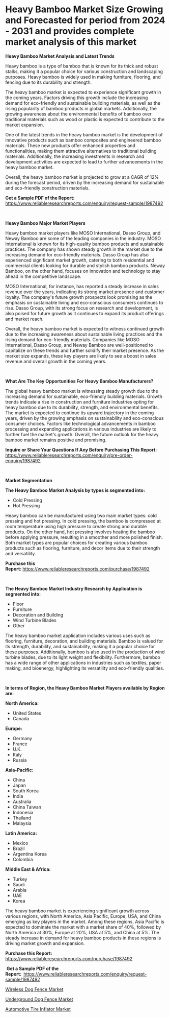 <p><h1>Heavy Bamboo Market Size Growing and Forecasted for period from 2024 - 2031 and provides complete market analysis of this market</h1></p><p><strong>Heavy Bamboo Market Analysis and Latest Trends</strong></p>
<p><p>Heavy bamboo is a type of bamboo that is known for its thick and robust stalks, making it a popular choice for various construction and landscaping purposes. Heavy bamboo is widely used in making furniture, flooring, and fencing due to its durability and strength.</p><p>The heavy bamboo market is expected to experience significant growth in the coming years. Factors driving this growth include the increasing demand for eco-friendly and sustainable building materials, as well as the rising popularity of bamboo products in global markets. Additionally, the growing awareness about the environmental benefits of bamboo over traditional materials such as wood or plastic is expected to contribute to the market expansion.</p><p>One of the latest trends in the heavy bamboo market is the development of innovative products such as bamboo composites and engineered bamboo materials. These new products offer enhanced properties and functionalities, making them attractive alternatives to traditional building materials. Additionally, the increasing investments in research and development activities are expected to lead to further advancements in the heavy bamboo market.</p><p>Overall, the heavy bamboo market is projected to grow at a CAGR of 12% during the forecast period, driven by the increasing demand for sustainable and eco-friendly construction materials.</p></p>
<p><strong>Get a Sample PDF of the Report:&nbsp;</strong> <a href="https://www.reliableresearchreports.com/enquiry/request-sample/1987492">https://www.reliableresearchreports.com/enquiry/request-sample/1987492</a></p>
<p>&nbsp;</p>
<p><strong>Heavy Bamboo Major Market Players</strong></p>
<p><p>Heavy bamboo market players like MOSO International, Dasso Group, and Neway Bamboo are some of the leading companies in the industry. MOSO International is known for its high-quality bamboo products and sustainable practices. The company has shown steady growth in the market due to the increasing demand for eco-friendly materials. Dasso Group has also experienced significant market growth, catering to both residential and commercial clients looking for durable and stylish bamboo products. Neway Bamboo, on the other hand, focuses on innovation and technology to stay ahead in the competitive landscape.</p><p>MOSO International, for instance, has reported a steady increase in sales revenue over the years, indicating its strong market presence and customer loyalty. The company's future growth prospects look promising as the emphasis on sustainable living and eco-conscious consumers continues to rise. Dasso Group, with its strong focus on research and development, is also poised for future growth as it continues to expand its product offerings and market reach.</p><p>Overall, the heavy bamboo market is expected to witness continued growth due to the increasing awareness about sustainable living practices and the rising demand for eco-friendly materials. Companies like MOSO International, Dasso Group, and Neway Bamboo are well-positioned to capitalize on these trends and further solidify their market presence. As the market size expands, these key players are likely to see a boost in sales revenue and overall growth in the coming years.</p></p>
<p>&nbsp;</p>
<p><strong>What Are The Key Opportunities For Heavy Bamboo Manufacturers?</strong></p>
<p><p>The global heavy bamboo market is witnessing steady growth due to the increasing demand for sustainable, eco-friendly building materials. Growth trends indicate a rise in construction and furniture industries opting for heavy bamboo due to its durability, strength, and environmental benefits. The market is expected to continue its upward trajectory in the coming years, driven by the growing emphasis on sustainability and eco-conscious consumer choices. Factors like technological advancements in bamboo processing and expanding applications in various industries are likely to further fuel the market's growth. Overall, the future outlook for the heavy bamboo market remains positive and promising.</p></p>
<p><strong>Inquire or Share Your Questions If Any Before Purchasing This Report:</strong> <a href="https://www.reliableresearchreports.com/enquiry/pre-order-enquiry/1987492">https://www.reliableresearchreports.com/enquiry/pre-order-enquiry/1987492</a></p>
<p>&nbsp;</p>
<p><strong>Market Segmentation</strong></p>
<p><strong>The Heavy Bamboo Market Analysis by types is segmented into:</strong></p>
<p><ul><li>Cold Pressing</li><li>Hot Pressing</li></ul></p>
<p><p>Heavy bamboo can be manufactured using two main market types: cold pressing and hot pressing. In cold pressing, the bamboo is compressed at room temperature using high pressure to create strong and durable products. On the other hand, hot pressing involves heating the bamboo before applying pressure, resulting in a smoother and more polished finish. Both market types are popular choices for creating various bamboo products such as flooring, furniture, and decor items due to their strength and versatility.</p></p>
<p><strong>Purchase this Report:&nbsp;</strong><a href="https://www.reliableresearchreports.com/purchase/1987492">https://www.reliableresearchreports.com/purchase/1987492</a></p>
<p>&nbsp;</p>
<p><strong>The Heavy Bamboo Market Industry Research by Application is segmented into:</strong></p>
<p><ul><li>Floor</li><li>Furniture</li><li>Decoration and Building</li><li>Wind Turbine Blades</li><li>Other</li></ul></p>
<p><p>The heavy bamboo market application includes various uses such as flooring, furniture, decoration, and building materials. Bamboo is valued for its strength, durability, and sustainability, making it a popular choice for these purposes. Additionally, bamboo is also used in the production of wind turbine blades, due to its light weight and flexibility. Furthermore, bamboo has a wide range of other applications in industries such as textiles, paper making, and bioenergy, highlighting its versatility and eco-friendly qualities.</p></p>
<p>&nbsp;</p>
<p><strong>In terms of Region, the Heavy Bamboo Market Players available by Region are:</strong></p>
<p>
    <p> <strong> North America: </strong>
        <ul>
            <li>United States</li>
            <li>Canada</li>
        </ul>
        </p> 
    <p> <strong> Europe: </strong>
        <ul>
            <li>Germany</li>
            <li>France</li>
            <li>U.K.</li>
            <li>Italy</li>
            <li>Russia</li>
        </ul>
        </p> 
    <p> <strong> Asia-Pacific: </strong>
        <ul>
            <li>China</li>
            <li>Japan</li>
            <li>South Korea</li>
            <li>India</li>
            <li>Australia</li>
            <li>China Taiwan</li>
            <li>Indonesia</li>
            <li>Thailand</li>
            <li>Malaysia</li>
        </ul>
        </p> 
    <p> <strong> Latin America: </strong>
        <ul>
            <li>Mexico</li>
            <li>Brazil</li>
            <li>Argentina Korea</li>
            <li>Colombia</li>
        </ul>
        </p> 
    <p> <strong> Middle East & Africa: </strong>
        <ul>
            <li>Turkey</li>
            <li>Saudi</li>
            <li>Arabia</li>
            <li>UAE</li>
            <li>Korea</li>
        </ul>
    </p>
    </p>
<p><p>The heavy bamboo market is experiencing significant growth across various regions, with North America, Asia Pacific, Europe, USA, and China emerging as key players in the market. Among these regions, Asia Pacific is expected to dominate the market with a market share of 40%, followed by North America at 30%, Europe at 20%, USA at 5%, and China at 5%. The steady increase in demand for heavy bamboo products in these regions is driving market growth and expansion.</p></p>
<p><strong>Purchase this Report: </strong><a href="https://www.reliableresearchreports.com/purchase/1987492">https://www.reliableresearchreports.com/purchase/1987492</a></p>
<p>&nbsp;<strong>Get a Sample PDF of the Report:&nbsp;&nbsp;</strong><a href="https://www.reliableresearchreports.com/enquiry/request-sample/1987492">https://www.reliableresearchreports.com/enquiry/request-sample/1987492</a></p>
<p><strong></strong></p>
<p><p><a href="https://github.com/seekum/Market-Research-Report-List-1/blob/main/wireless-dog-fence-market.md">Wireless Dog Fence Market</a></p><p><a href="https://github.com/nancykennedykellievqfqt2/Market-Research-Report-List-1/blob/main/underground-dog-fence-market.md">Underground Dog Fence Market</a></p><p><a href="https://iodized-pantydraco-05c.notion.site/Automotive-Tire-Inflator-Market-Analysis-Examines-its-Scope-on-Growth-Opportunities-and-Forecasted--6f67aae76dbd47239a02bb345bdd9951">Automotive Tire Inflator Market</a></p></p>
